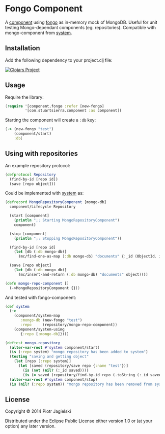 # Fongo Component

A [component][] using [fongo][] as in-memory mock of MongoDB. Useful for unit testing Mongo-dependant components (eg. repositories). Compatible with mongo-component from [system][].

[component]: https://github.com/stuartsierra/component
[fongo]: https://github.com/fakemongo/fongo
[system]: https://github.com/danielsz/system

## Installation

Add the following dependency to your project.clj file:

[![Clojars Project](http://clojars.org/fongo-component/latest-version.svg)](http://clojars.org/fongo-component)

## Usage

Require the library:

```clojure
(require '[component.fongo :refer [new-fongo]
         '[com.stuartsierra.component :as component])
```

Starting the component will create a `:db` key:

```clojure
(-> (new-fongo "test")
    (component/start)
    :db)
```

## Using with repositories

An example repository protocol:

```clojure
(defprotocol Repository
  (find-by-id [repo id])
  (save [repo object]))
```

Could be implemented with [system][] as:

[system]: https://github.com/danielsz/system

```clojure
(defrecord MongoRepositoryComponent [mongo-db]
  component/Lifecycle Repository

  (start [component]
    (println ";; Starting MongoRepositoryComponent")
    component)

  (stop [component]
    (println ";; Stopping MongoRepositoryComponent"))

  (find-by-id [repo id]
    (let [db (:db mongo-db)]
      (mc/find-one-as-map (:db mongo-db) "documents" {:_id (ObjectId. id)})))

  (save [repo object]
    (let [db (:db mongo-db)]
      (mc/insert-and-return (:db mongo-db) "documents" object))))

(defn mongo-repo-component []
  (->MongoRepositoryComponent {}))
```

And tested with fongo-component:

```clojure
(def system
  (->
    (component/system-map
       :mongo-db (new-fongo "test")
       :repo     (repository/mongo-repo-component))
    (component/system-using
       {:repo [:mongo-db]})))

(deftest mongo-repository
  (alter-var-root #'system component/start)
  (is (:repo system) "mongo repository has been added to system")
  (testing "saving and getting object"
    (let [repo (:repo system)]
      (let [saved (repository/save repo {:name "test"})]
        (is (not (nil? (:_id saved))))
        (is (= saved (repository/find-by-id repo (.toString (:_id saved))))))))
  (alter-var-root #'system component/stop)
  (is (nil? (:repo system)) "mongo repository has been removed from system"))
```

## License

Copyright © 2014 Piotr Jagielski

Distributed under the Eclipse Public License either version 1.0 or (at
your option) any later version.
